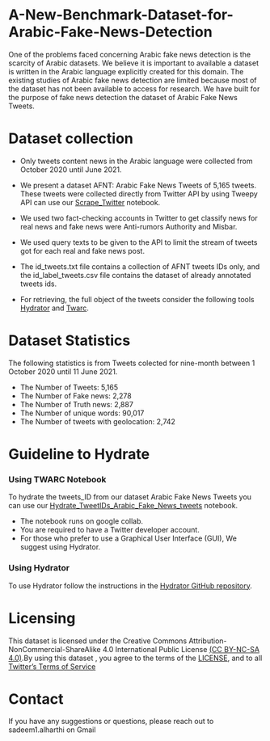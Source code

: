 # A-New-Benchmark-Dataset-for-Arabic-Fake-News-Detection
One of the problems faced concerning Arabic fake news detection is the scarcity of Arabic datasets. We believe it is important to available a dataset is written in the Arabic language explicitly created for this domain. The existing studies of Arabic fake news detection are limited because most of the dataset has not been available to access for research. We have built for the purpose of fake news detection the dataset of Arabic Fake News Tweets. 

# Dataset collection

- Only tweets content news in the Arabic language were collected from October 2020 until June 2021.

- We present a dataset AFNT: Arabic Fake News Tweets of 5,165 tweets. These tweets were collected directly from Twitter API by using Tweepy API can use our [Scrape_Twitter](https://github.com/SadeemAlharthi/A-New-Benchmark-Dataset-for-Arabic-Fake-News-Detection/blob/main/Scrape_Twitter.ipynb) notebook.

- We used two fact-checking accounts in Twitter to get classify news for real news and fake news were Anti-rumors Authority and Misbar.

- We used query texts to be given to the API to limit the stream of tweets got for each real and fake news post.

- The id_tweets.txt file contains a collection of AFNT tweets IDs only, and the id_label_tweets.csv file contains the dataset of already annotated tweets ids.
 
- For retrieving, the full object of the tweets consider the following tools [Hydrator](https://github.com/DocNow/hydrator) and [Twarc](https://github.com/DocNow/twarc).


# Dataset Statistics

The following statistics is from Tweets colected for nine-month between 1 October 2020 until 11 June 2021.
- The Number of Tweets: 5,165
- The Number of Fake news: 2,278
- The Number of Truth news: 2,887
- The Number of unique words: 90,017
- The Number of tweets with geolocation:  2,742

# Guideline to Hydrate

### Using TWARC Notebook

To hydrate the tweets_ID from our dataset Arabic Fake News Tweets you can use our [Hydrate_TweetIDs_Arabic_Fake_News_tweets](https://github.com/SadeemAlharthi/A-New-Benchmark-Dataset-for-Arabic-Fake-News-Detection/blob/main/Hydrate_TweetIDs_Arabic_Fake_News_tweets.ipynb) notebook.

- The notebook runs on google collab.
- You are required to have a Twitter developer account.
- For those who prefer to use a Graphical User Interface (GUI), We suggest using Hydrator.

 ### Using Hydrator

To use Hydrator follow the instructions in the [Hydrator GitHub repository](https://github.com/DocNow/hydrator).


# Licensing

This dataset is licensed under the Creative Commons Attribution-NonCommercial-ShareAlike 4.0 International Public License [(CC BY-NC-SA 4.0)](https://creativecommons.org/licenses/by-nc-sa/4.0/).By using this dataset , you agree to the terms of the [LICENSE](https://github.com/SadeemAlharthi/A-New-Benchmark-Dataset-for-Arabic-Fake-News-Detection/blob/main/LICENSE.txt), and to all [Twitter’s Terms of Service](https://developer.twitter.com/en/developer-terms/agreement-and-policy)

# Contact

If you have any suggestions or questions, please reach out to sadeem1.alharthi on Gmail
